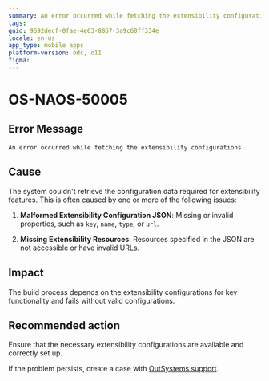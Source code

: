 ```yaml
---
summary: An error occurred while fetching the extensibility configurations
tags: 
guid: 9592decf-8fae-4e63-8867-3a9c60ff334e
locale: en-us
app_type: mobile apps
platform-version: odc, o11
figma: 
---
```


# OS-NAOS-50005

## Error Message

`An error occurred while fetching the extensibility configurations.`

## Cause

The system couldn't retrieve the configuration data required for extensibility features. This is often caused by one or more of the following issues:

1. **Malformed Extensibility Configuration JSON**: Missing or invalid properties, such as `key`, `name`, `type`, or `url`.

1. **Missing Extensibility Resources**: Resources specified in the JSON are not accessible or have invalid URLs.

## Impact

The build process depends on the extensibility configurations for key functionality and fails without valid configurations.

## Recommended action

Ensure that the necessary extensibility configurations are available and correctly set up.

If the problem persists, create a case with [OutSystems support](https://www.outsystems.com/support/portal/open-support-case?ErrorCode=OS-NAOS-50005).
